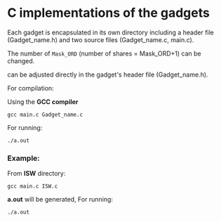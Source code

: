 # C implementations of the gadgets 

Each gadget is encapsulated in its own directory including a header file (Gadget_name.h) and two source files (Gadget_name.c, main.c).


The number of ```Mask_ORD``` (number of shares = Mask_ORD+1) can be changed.

can be adjusted directly in the gadget's header file (Gadget_name.h).


For compilation:

Using the **GCC compiler**
```
gcc main.c Gadget_name.c
```

For running:
```
./a.out
```

### Example:
From **ISW** directory:

```
gcc main.c ISW.c
```
**a.out** will be generated, 
For running:
```
./a.out
```

